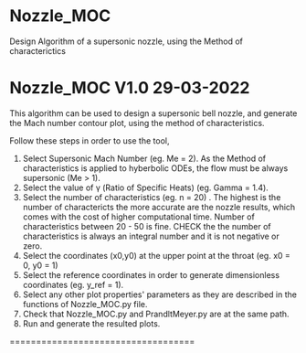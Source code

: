 # Nozzle_MOC
Design Algorithm of a supersonic nozzle, using the Method of characterictics

Nozzle_MOC V1.0 29-03-2022
===================================

This algorithm can be used to design a supersonic bell nozzle, and generate the Mach number contour plot, using the method of characteristics.

Follow these steps in order to use the tool,
1. Select Supersonic Mach Number (eg. Me = 2). As the Method of characteristics is applied to hyberbolic ODEs, the flow must be always supersonic (Me > 1).
2. Select the value of γ (Ratio of Specific Heats) (eg. Gamma = 1.4).
3. Select the number of characteristics (eg. n = 20) . The highest is the number of charactericts the more accurate are the nozzle results, which comes with the cost of higher computational time. Number of characteristics between 20 - 50 is fine. CHECK the the number of characteristics is always an integral number and it is not negative or zero.
4. Select the coordinates (x0,y0) at the upper point at the throat (eg. x0 = 0, y0 = 1)
5. Select the reference coordinates in order to generate dimensionless coordinates (eg. y_ref = 1).
6. Select any other plot properties' parameters as they are described in the functions of Nozzle_MOC.py file.
7. Check that Nozzle_MOC.py and PrandltMeyer.py are at the same path.
8. Run and generate the resulted plots.

===================================
